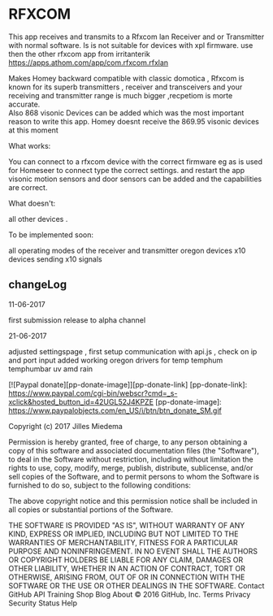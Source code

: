 ﻿# RFXCOM



This app receives and transmits to a Rfxcom lan Receiver and or Transmitter with normal software.
Is is not suitable for devices with xpl firmware. 
use then the other rfxcom app from irritanterik
https://apps.athom.com/app/com.rfxcom.rfxlan

Makes Homey backward compatible with classic domotica , Rfxcom is known for its superb transmitters , receiver and transceivers 
and your receiving and transmitter range is much bigger ,recpetiom is morte accurate.  
Also 868 visonic Devices can be added which was the most important reason to write this app.
Homey doesnt receive the 869.95 visonic devices at this moment


What works:

You can connect to a rfxcom device with the correct firmware eg as is used for Homeseer
to connect type the correct settings. and restart  the app 
visonic motion sensors and door sensors can be added and the capabilities are correct.


What doesn't:

all other devices .

To be implemented soon:

all operating modes of the receiver and transmitter
oregon devices
x10 devices 
sending x10 signals


## changeLog


11-06-2017

first submission release to alpha channel

21-06-2017

adjusted settingspage , first setup communication with api.js , check on ip and port input 
added working oregon drivers for temp temphum temphumbar uv amd rain 


[![Paypal donate][pp-donate-image]][pp-donate-link]
[pp-donate-link]: https://www.paypal.com/cgi-bin/webscr?cmd=_s-xclick&hosted_button_id=42UGL52J4KPZE
[pp-donate-image]: https://www.paypalobjects.com/en_US/i/btn/btn_donate_SM.gif






Copyright (c) 2017 Jilles Miedema

Permission is hereby granted, free of charge, to any person obtaining a copy of this software and associated documentation files (the "Software"), to deal in the Software without restriction, including without limitation the rights to use, copy, modify, merge, publish, distribute, sublicense, and/or sell copies of the Software, and to permit persons to whom the Software is furnished to do so, subject to the following conditions:

The above copyright notice and this permission notice shall be included in all copies or substantial portions of the Software.

THE SOFTWARE IS PROVIDED "AS IS", WITHOUT WARRANTY OF ANY KIND, EXPRESS OR IMPLIED, INCLUDING BUT NOT LIMITED TO THE WARRANTIES OF MERCHANTABILITY, FITNESS FOR A PARTICULAR PURPOSE AND NONINFRINGEMENT. IN NO EVENT SHALL THE AUTHORS OR COPYRIGHT HOLDERS BE LIABLE FOR ANY CLAIM, DAMAGES OR OTHER LIABILITY, WHETHER IN AN ACTION OF CONTRACT, TORT OR OTHERWISE, ARISING FROM, OUT OF OR IN CONNECTION WITH THE SOFTWARE OR THE USE OR OTHER DEALINGS IN THE SOFTWARE.
Contact GitHub API Training Shop Blog About
© 2016 GitHub, Inc. Terms Privacy Security Status Help



